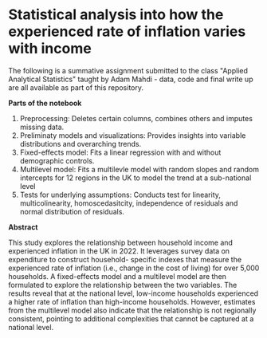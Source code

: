 # Statistical analysis into how the experienced rate of inflation varies with income

The following is a summative assignment submitted to the class "Applied Analytical Statistics" taught by Adam Mahdi - data, code and final write up are all available as part of this repository.

**Parts of the notebook**
1. Preprocessing: Deletes certain columns, combines others and imputes missing data.
2. Preliminaty models and visualizations: Provides insights into variable distributions and overarching trends.
3. Fixed-effects model: Fits a linear regression with and without demographic controls.
4. Multilevel model: Fits a multilevle model with random slopes and random intercepts for 12 regions in the UK to model the trend at a sub-national level
5. Tests for underlying assumptions: Conducts test for linearity, multicolinearity, homoscedasitcity, independence of residuals and normal distribution of residuals.

**Abstract**

This study explores the relationship between household income and experienced inflation
in the UK in 2022. It leverages survey data on expenditure to construct household-
specific indexes that measure the experienced rate of inflation (i.e., change in the cost
of living) for over 5,000 households. A fixed-effects model and a multilevel model are
then formulated to explore the relationship between the two variables. The results reveal
that at the national level, low-income households experienced a higher rate of inflation
than high-income households. However, estimates from the multilevel model also indicate
that the relationship is not regionally consistent, pointing to additional complexities that
cannot be captured at a national level.
